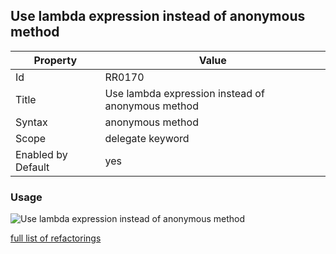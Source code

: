 ## Use lambda expression instead of anonymous method

Property | Value
--- | --- 
Id | RR0170
Title | Use lambda expression instead of anonymous method
Syntax | anonymous method
Scope | delegate keyword
Enabled by Default | yes

### Usage

![Use lambda expression instead of anonymous method](../../images/refactorings/UseLambdaExpressionInsteadOfAnonymousMethod.png)

[full list of refactorings](Refactorings.md)
